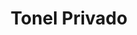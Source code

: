 ---
title: "Tonel Privado"
url: /ciudad-autonoma-de-buenos-aires/tonel-privado-jeronimo-salguero/
shop: Wein
---